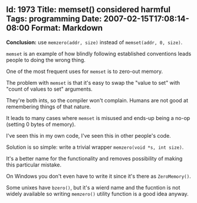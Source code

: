 Id: 1973
Title: memset() considered harmful
Tags: programming
Date: 2007-02-15T17:08:14-08:00
Format: Markdown
--------------
**Conclusion:** use `memzero(addr, size)` instead of `memset(addr, 0, size)`.

`memset` is an example of how blindly following established conventions leads
people to doing the wrong thing.

One of the most frequent uses for `memset` is to zero-out memory.

The problem with `memset` is that it's easy to swap the "value to set" with "count of values to set" arguments.

They're both ints, so the compiler won't complain. Humans are not good at remembering things of that nature.

It leads to many cases where `memset` is misused and ends-up being a no-op (setting 0 bytes of memory).

I've seen this in my own code, I've seen this in other people's code.

Solution is so simple: write a trivial wrapper `memzero(void *s,
int size)`.

It's a better name for the functionality and removes possibility of making this
particular mistake.

On Windows you don't even have to write it since it's there as `ZeroMemory()`.

Some unixes have `bzero()`, but it's a wierd name and the fucntion is not widely available so writing `memzero()` utility function is a good idea anyway.

